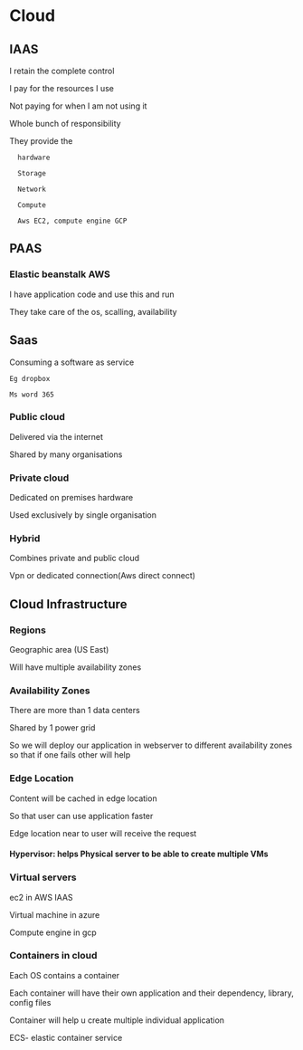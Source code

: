 # Cloud

## IAAS

I retain the complete control

I pay for the resources I use

Not paying for when I am not using it

Whole bunch of responsibility

They provide the

      hardware

      Storage

      Network

      Compute

      Aws EC2, compute engine GCP

## PAAS

### Elastic beanstalk AWS

I have application code and use this and run

They take care of the os, scalling, availability

## Saas

Consuming a software as service

    Eg dropbox

    Ms word 365

### Public cloud

Delivered via the internet

Shared by many organisations

### Private cloud

Dedicated on premises hardware

Used exclusively by single organisation

### Hybrid

Combines private and public cloud

Vpn or dedicated connection(Aws direct connect)

## Cloud Infrastructure

### Regions

Geographic area (US East)

Will have multiple availability zones

### Availability Zones

There are more than 1 data centers

Shared by 1 power grid

So we will deploy our application in webserver to different availability zones so that if one fails other will help

### Edge Location

Content will be cached in edge location

So that user can use application faster

Edge location near to user will receive the request

#### Hypervisor: helps Physical server to be able to create multiple VMs

### Virtual servers

ec2 in AWS IAAS

Virtual machine in azure

Compute engine in gcp

### Containers in cloud

Each OS contains a container

Each container will have their own application and their dependency, library, config files

Container will help u create multiple individual application

ECS- elastic container service
